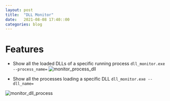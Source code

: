 ```yaml
---
layout: post
title:  "DLL Monitor"
date:   2021-08-08 17:40::00
categories: blog
---
```


# Features
* Show all the loaded DLLs of a specific running process
  ```dll_monitor.exe --process_name=```
  <img src="https://github.com/xindzju/dll_monitor/blob/main/assets/monitor_process_dll.png" alt="monitor_process_dll"/>

* Show all the processes loading a specific DLL
```dll_monitor.exe --dll_name=```
<img src="https://github.com/xindzju/dll_monitor/blob/main/assets/monitor_dll_process.png" alt="monitor_dll_process"/>

